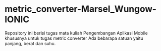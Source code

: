 # metric_converter-Marsel_Wungow-IONIC
Repository ini berisi tugas mata kuliah Pengembangan Aplikasi Mobile khususnya untuk tugas metric converter Ada bebarapa satuan yaitu panjang, berat dan suhu.
